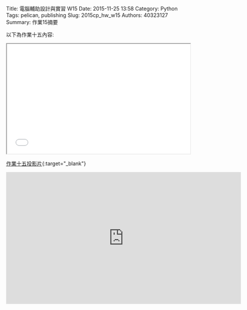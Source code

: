 Title: 電腦輔助設計與實習 W15
Date: 2015-11-25 13:58
Category: Python
Tags: pelican, publishing
Slug: 2015cp_hw_w15
Authors: 40323127
Summary: 作業15摘要

以下為作業十五內容:

<iframe src="40323127_w15.html" width="500" height="300"></iframe>

[作業十五投影片](40323127_w15.html){:target="_blank"}

<iframe width="640" height="360" src="https://www.youtube.com/embed/BJcBk4Y06uI" frameborder="0" allowfullscreen></iframe>

